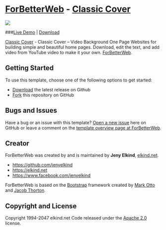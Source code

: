 # [ForBetterWeb](http://forbetterweb.com/) - [Classic Cover](http://forbetterweb.com/htmlandbootstrap/one-page-starter-html-bootstrap/)

<img src="https://github.com/elkindnet/forbetterweb-cover-landing/gh-pages/screenshot.jpg">

###[Live Demo](http://forbetterweb.com/htmlandbootstrap/one-page-starter-html-bootstrap/)   |   [Download](https://github.com/elkindnet/forbetterweb-cover-landing/archive/gh-pages.zip)

[Classic Cover](http://forbetterweb.com/htmlandbootstrap/one-page-starter-html-bootstrap/) - Classic Cover – Video Background One Page Websites for building simple and beautiful home pages. Download, edit the text, and add video from YouTube video to make it your own. [ForBetterWeb](http://forbetterweb.com/).

## Getting Started

To use this template, choose one of the following options to get started:
* [Download](https://github.com/elkindnet/forbetterweb-cover-landing/archive/gh-pages.zip) the latest release on Github
* [Fork](https://github.com/elkindnet/forbetterweb-cover-landing/fork) this repository on GitHub

## Bugs and Issues

Have a bug or an issue with this template? [Open a new issue](https://github.com/elkindnet/forbetterweb-cover-landing/issues) here on GitHub or leave a comment on the [template overview page at ForBetterWeb](http://forbetterweb.com/htmlandbootstrap/one-page-starter-html-bootstrap/).

## Creator

ForBetterWeb was created by and is maintained by **Jeny Elkind**, [elkind.net](http://elkind.net/).

* https://github.com/jenyelkind
* https://elkind.net
* https://www.facebook.com/jenyelkind

ForBetterWeb is based on the [Bootstrap](http://getbootstrap.com/) framework created by [Mark Otto](https://twitter.com/mdo) and [Jacob Thorton](https://twitter.com/fat).


## Copyright and License

Copyright 1994-2047 elkind.net Code released under the [Apache 2.0](https://github.com/elkindnet/codedesign-small-business/blob/gh-pages/LICENSE) license.
